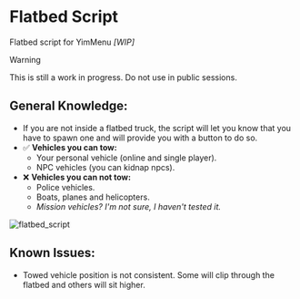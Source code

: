 # Flatbed Script
Flatbed script for YimMenu _[WIP]_

> [!WARNING]
> This is still a work in progress. Do not use in public sessions.

## General Knowledge:
- If you are not inside a flatbed truck, the script will let you know that you have to spawn one and will provide you with a button to do so.
- ✅ **Vehicles you can tow:**
  - Your personal vehicle (online and single player).
  - NPC vehicles (you can kidnap npcs).
- ❌ **Vehicles you can not tow:**
  - Police vehicles.
  - Boats, planes and helicopters.
  - _Mission vehicles? I'm not sure, I haven't tested it._

![flatbed_script](https://github.com/xesdoog/Flatbed-Script/assets/66764345/057769e4-70f0-4ace-8f57-b48be082d1ab)

## Known Issues:
- Towed vehicle position is not consistent. Some will clip through the flatbed and others will sit higher.
